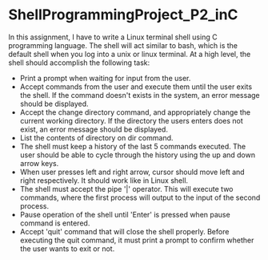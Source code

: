 # ShellProgrammingProject_P2_inC

In this assignment, I have to write a Linux terminal shell using C programming language. The shell will act similar to bash, which is the default shell when you log into a unix or linux terminal. At a high level, the shell should accomplish the following task:
- Print a prompt when waiting for input from the user.
- Accept commands from the user and execute them until the user exits the shell. If the command doesn't exists in the system, an error message should be displayed.
- Accept the change directory command, and appropriately change the current working directory. If the directory the users enters does not exist, an error message should be displayed.
- List the contents of directory on dir command.
- The shell must keep a history of the last 5 commands executed. The user should be able to cycle through the history using the up and down arrow keys.
- When user presses left and right arrow, cursor should move left and right respectively. It should work like in Linux shell.
- The shell must accept the pipe '|' operator. This will execute two commands, where the first process will output to the input of the second process.
- Pause operation of the shell until 'Enter' is pressed when pause command is entered.
- Accept 'quit' command that will close the shell properly. Before executing the quit command, it must print a prompt to confirm whether the user wants to exit or not.


